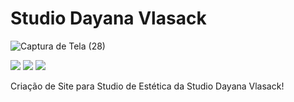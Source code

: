 # Studio Dayana Vlasack

<!---Esses são exemplos. Veja https://shields.io para outras pessoas ou para personalizar este conjunto de escudos. Você pode querer incluir dependências, status do projeto e informações de licença aqui--->

![Captura de Tela (28)](https://github.com/thalisonsilva/site-html-css-javascript/assets/129459647/e0553680-45d7-4b1b-8554-f03162498e2f)

<div>
     <img src="https://img.shields.io/badge/JavaScript-F7DF1E?style=for-the-badge&logo=javascript&logoColor=black"/>
     <img src="https://img.shields.io/badge/HTML5-E34F26?style=for-the-badge&logo=html5&logoColor=white" />
     <img src="https://img.shields.io/badge/CSS3-1572B6?style=for-the-badge&logo=css3&logoColor=white"/>
    
  </div>



<p>Criação de Site para Studio de Estética da Studio Dayana Vlasack!</p>


